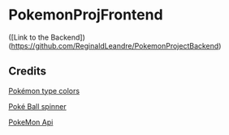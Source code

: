 # PokemonProjFrontend
([Link to the Backend])(https://github.com/ReginaldLeandre/PokemonProjectBackend)
## Credits
[Pokémon type colors](https://www.epidemicjohto.com/t882-type-colors-hex-colors)

[Poké Ball spinner](https://codepen.io/vinztt/pen/XjEyvZ)

[PokeMon Api](https://pokeapi.co/)
